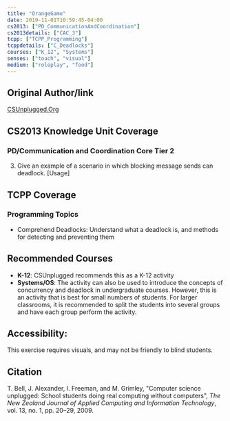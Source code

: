 ```yaml
---
title: "OrangeGame"
date: 2019-11-01T10:59:45-04:00
cs2013: ["PD_CommunicationAndCoordination"]
cs2013details: ["CAC_3"]
tcpp: ["TCPP_Programming"]
tcppdetails: ["C_Deadlocks"]
courses: ["K_12", "Systems"]
senses: ["touch", "visual"]
medium: ["roleplay", "food"]
---
```


## Original Author/link
[CSUnplugged.Org](https://classic.csunplugged.org/routing-and-deadlock/)

## CS2013 Knowledge Unit Coverage

### PD/Communication and Coordination Core Tier 2

3. Give an example of a scenario in which blocking message sends can deadlock. [Usage]

## TCPP Coverage

### Programming Topics

* Comprehend Deadlocks: Understand what a deadlock is, 
and methods for detecting and preventing them

## Recommended Courses

* **K-12**: CSUnplugged recommends this as a K-12 activity
* **Systems/OS**: The activity can also be used to introduce the concepts of 
  concurrency and deadlock in undergraduate courses. However, this is an 
  activity that is best for small numbers of students. For larger classrooms, 
  it is recommended to split the students into several groups and have each 
  group perform the activity. 

## Accessibility:

This exercise requires visuals, and may not be friendly to blind students.

## Citation

T. Bell, J. Alexander, I. Freeman, and M. Grimley, "Computer science unplugged:
School students doing real computing without computers", *The New Zealand
Journal of Applied Computing and Information Technology*, vol. 13, no. 1,
pp. 20–29, 2009.

